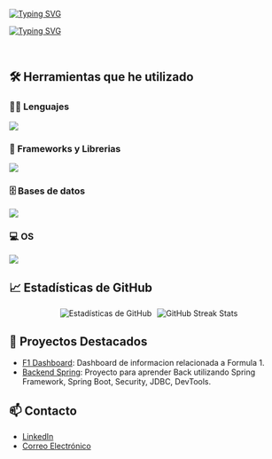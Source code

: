 <a href="https://git.io/typing-svg"><img src="https://readme-typing-svg.demolab.com?font=Poppins&duration=1&pause=1000&color=CDF749&center=true&vCenter=true&repeat=false&width=435&lines=Sebasti%C3%A1n+Hermosilla" alt="Typing SVG" /></a>

<!-- Typing SVG by DenverCoder1 - https://github.com/DenverCoder1/readme-typing-svg -->
<a href="https://git.io/typing-svg"><img src="https://readme-typing-svg.demolab.com?font=Fira+Code&duration=3000&pause=1000&center=true&width=435&lines=QA+Automation+Tester;Web+Developer;Ux/Ui+Enthusiast" alt="Typing SVG" /></a>

<br/>

## 🛠️ Herramientas que he utilizado

### 👨‍💻 Lenguajes

<p>
 <img src="https://skillicons.dev/icons?i=html,css,js,nodejs,ts,python,bash,java&perline=5" />
</p>

### 🧰 Frameworks y Librerias
<img src="https://skillicons.dev/icons?i=spring,react,selenium,gherkin,maven" />

### 🗄️ Bases de datos

<p>
    <img src="https://skillicons.dev/icons?i=mysql,postgres,mongo" />
</p>

### 💻 OS

<img src="https://skillicons.dev/icons?i=linux,debian"/>


## 📈 Estadísticas de GitHub

<div style="display: flex; flex-wrap: wrap; gap: 10px; justify-content: center;">
  <img src="https://github-readme-stats.vercel.app/api?username=sehermosillaf&show_icons=true&locale=en" alt="Estadísticas de GitHub" style="max-width: 45%;"/>
  <img src="https://github-readme-streak-stats.herokuapp.com/?user=sehermosillaf&" alt="GitHub Streak Stats" style="max-width: 45%;"/>
</div>



## 🚀 Proyectos Destacados

- [F1 Dashboard](https://github.com/sehermosillaf/F1infodash): Dashboard de informacion relacionada a Formula 1.
- [Backend Spring](https://github.com/sehermosillaf/Control-de-tareas): Proyecto para aprender Back utilizando Spring Framework, Spring Boot, Security, JDBC, DevTools.


## 📫 Contacto

- [LinkedIn](https://www.linkedin.com/in/sebastianhf)
- [Correo Electrónico](mailto:sehermosillaf@gmail.com)

